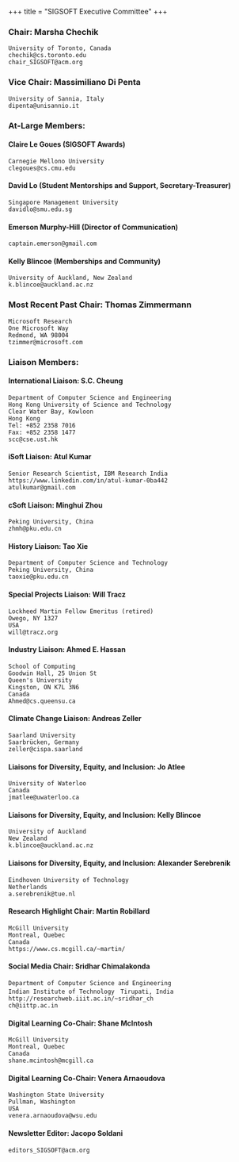+++
title = "SIGSOFT Executive Committee"
+++

### Chair: Marsha Chechik

    University of Toronto, Canada
    chechik@cs.toronto.edu 
    chair_SIGSOFT@acm.org 

### Vice Chair:  Massimiliano Di Penta
    University of Sannia, Italy
    dipenta@unisannio.it 

### At-Large Members:

#### Claire Le Goues (SIGSOFT Awards) 

    Carnegie Mellono University
    clegoues@cs.cmu.edu

#### David Lo (Student Mentorships and Support, Secretary-Treasurer)

    Singapore Management University
    davidlo@smu.edu.sg 

#### Emerson Murphy-Hill (Director of Communication)

    captain.emerson@gmail.com
    

#### Kelly Blincoe (Memberships and Community)

    University of Auckland, New Zealand
    k.blincoe@auckland.ac.nz 

### Most Recent Past Chair: Thomas Zimmermann

    Microsoft Research
    One Microsoft Way
    Redmond, WA 98004
    tzimmer@microsoft.com
    

### Liaison Members:

#### International Liaison: S.C. Cheung

    Department of Computer Science and Engineering
    Hong Kong University of Science and Technology
    Clear Water Bay, Kowloon
    Hong Kong
    Tel: +852 2358 7016
    Fax: +852 2358 1477
    scc@cse.ust.hk 

#### iSoft Liaison: Atul Kumar

    Senior Research Scientist, IBM Research India
    https://www.linkedin.com/in/atul-kumar-0ba442
    atulkumar@gmail.com

#### cSoft Liaison: Minghui Zhou

    Peking University, China
    zhmh@pku.edu.cn 

#### History Liaison: Tao Xie

    Department of Computer Science and Technology
    Peking University, China
    taoxie@pku.edu.cn 

#### Special Projects Liaison: Will Tracz

    Lockheed Martin Fellow Emeritus (retired)
    Owego, NY 1327
    USA
    will@tracz.org 

#### Industry Liaison: Ahmed E. Hassan

    School of Computing
    Goodwin Hall, 25 Union St
    Queen's University
    Kingston, ON K7L 3N6
    Canada
    Ahmed@cs.queensu.ca 

#### Climate Change Liaison: Andreas Zeller

    Saarland University
    Saarbrücken, Germany
    zeller@cispa.saarland 

#### Liaisons for Diversity, Equity, and Inclusion: Jo Atlee

    University of Waterloo
    Canada
    jmatlee@uwaterloo.ca 

#### Liaisons for Diversity, Equity, and Inclusion: Kelly Blincoe

    University of Auckland
    New Zealand
    k.blincoe@auckland.ac.nz 

#### Liaisons for Diversity, Equity, and Inclusion: Alexander Serebrenik

    Eindhoven University of Technology
    Netherlands
    a.serebrenik@tue.nl 

#### Research Highlight Chair: Martin Robillard

    McGill University
    Montreal, Quebec
    Canada
    https://www.cs.mcgill.ca/~martin/ 

#### Social Media Chair: Sridhar Chimalakonda

    Department of Computer Science and Engineering
    Indian Institute of Technology　Tirupati, India
    http://researchweb.iiit.ac.in/~sridhar_ch
    ch@iittp.ac.in

#### Digital Learning Co-Chair: Shane McIntosh

    McGill University
    Montreal, Quebec
    Canada
    shane.mcintosh@mcgill.ca 

#### Digital Learning Co-Chair: Venera Arnaoudova

    Washington State University
    Pullman, Washington
    USA
    venera.arnaoudova@wsu.edu 

#### Newsletter Editor: Jacopo Soldani

    editors_SIGSOFT@acm.org 
